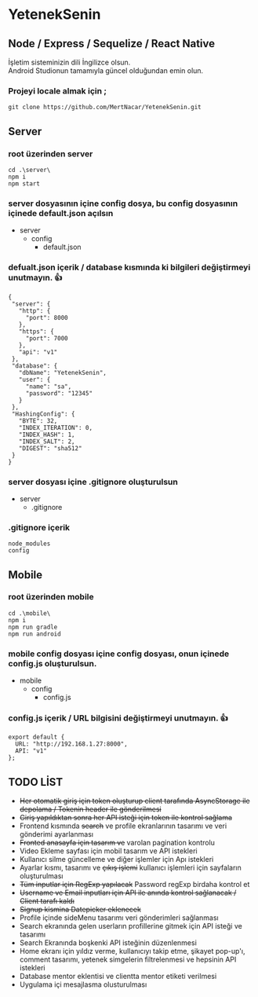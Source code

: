 # YetenekSenin
## Node / Express / Sequelize / React Native

İşletim sisteminizin dili İngilizce olsun.<br/>
Android Studionun tamamıyla güncel olduğundan emin olun.

### Projeyi locale almak için ;
```
git clone https://github.com/MertNacar/YetenekSenin.git
```

## Server
### root üzerinden server
```
cd .\server\
npm i
npm start 
```

### server dosyasının içine config dosya, bu config dosyasının içinede default.json açılsın
* server
  * config
    * default.json
    
 ### defualt.json içerik / database kısmında ki bilgileri değiştirmeyi unutmayın. :+1:
 ```
{
  "server": {
    "http": {
      "port": 8000
    },
    "https": {
      "port": 7000
    },
    "api": "v1"
  },
  "database": {
    "dbName": "YetenekSenin",
    "user": {
      "name": "sa",
      "password": "12345"
    }
  },
  "HashingConfig": {
    "BYTE": 32,
    "INDEX_ITERATION": 0,
    "INDEX_HASH": 1,
    "INDEX_SALT": 2,
    "DIGEST": "sha512"
  }
}
```

### server dosyası içine .gitignore oluşturulsun 

* server
  * .gitignore

### .gitignore içerik

```
node_modules
config
```

## Mobile

### root üzerinden mobile
```
cd .\mobile\
npm i
npm run gradle
npm run android 
```

### mobile config dosyası içine config dosyası, onun içinede config.js oluşturulsun. ###

* mobile
  * config
    * config.js
    
 ### config.js içerik / URL bilgisini değiştirmeyi unutmayın. :+1:
```
export default {
  URL: "http://192.168.1.27:8000",
  API: "v1"
};
```

## TODO LİST

* ~~Her otomatik giriş için token oluşturup client tarafında AsyncStorage ile depolama / Tokenin header ile gönderilmesi~~
* ~~Giriş yapıldıktan sonra her API isteği için token ile kontrol sağlama~~
* Frontend kısmında ~~search~~ ve profile ekranlarının tasarımı ve veri gönderimi ayarlanması
* ~~Fronted anasayfa için tasarım ve~~ varolan pagination kontrolu
* Video Ekleme sayfası için mobil tasarım ve API istekleri 
* Kullanıcı silme güncelleme ve diğer işlemler için Apı istekleri
* Ayarlar kısmı, tasarımı ve ~~çıkış işlemi~~ kullanıcı işlemleri için sayfaların oluşturulması
* ~~Tüm inputlar için RegExp yapılacak~~ Password regExp birdaha kontrol et
* ~~Username ve Email inputları için API ile anında kontrol sağlanacak / Client tarafı kaldı~~
* ~~Signup kismina Datepicker eklenecek~~
* Profile içinde sideMenu tasarımı veri gönderimleri sağlanması
* Search ekranında gelen userların profillerine gitmek için API isteği ve tasarımı 
* Search Ekranında boşkenki API isteğinin düzenlenmesi
* Home ekranı için yıldız verme, kullanıcıyı takip etme, şikayet pop-up'ı, comment tasarımı, yetenek simgelerin filtrelenmesi ve hepsinin API istekleri 
* Database mentor eklentisi ve clientta mentor etiketi verilmesi
* Uygulama içi mesajlasma olusturulması

